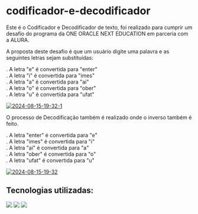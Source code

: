 # codificador-e-decodificador

Este é o Codificador e Decodificador de texto, foi realizado para cumprir um desafio do programa da ONE ORACLE NEXT EDUCATION em parceria com a ALURA.

A proposta deste desafio é que um usuário digite uma palavra  e as seguintes letras sejam substituídas:

. A letra "e" é convertida para "enter"  
. A letra "i" é convertida para "imes"  
. A letra "a" é convertida para "ai"  
. A letra "o" é convertida para "ober"  
. A letra "u" é convertida para "ufat"

<a href="https://ibb.co/5kh51Jr"><img src="https://i.ibb.co/9hHqpdb/2024-08-15-19-32-1.png" alt="2024-08-15-19-32-1" border="0"></a>

O processo de Decodificação também é realizado onde o inverso também é feito.

. A letra "enter" é convertida para "e"  
. A letra "imes" é convertida para "i"  
. A letra "ai" é convertida para "a"  
. A letra "ober" é convertida para "o"  
. A letra "ufat" é convertida para "u"

<a href="https://ibb.co/zb3LnnZ"><img src="https://i.ibb.co/mtnYDD4/2024-08-15-19-32.png" alt="2024-08-15-19-32" border="0"></a>

## Tecnologias utilizadas:

<div>
  <img src="https://img.shields.io/badge/HTML-239120?style=for-the-badge&logo=html5&logoColor=white">
  <img src="https://img.shields.io/badge/CSS-239120?&style=for-the-badge&logo=css3&logoColor=white">
  <img src="https://img.shields.io/badge/JavaScript-F7DF1E?style=for-the-badge&logo=javascript&logoColor=black">
</div>
